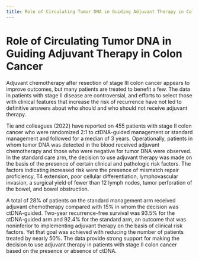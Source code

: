 ```yaml
---
title: Role of Circulating Tumor DNA in Guiding Adjuvant Therapy in Colon Cancer
---
```

# Role of Circulating Tumor DNA in Guiding Adjuvant Therapy in Colon Cancer

Adjuvant chemotherapy after resection of stage III colon cancer appears to improve outcomes, but many patients are treated to benefit a few. The data in patients with stage II disease are controversial, and efforts to select those with clinical features that increase the risk of recurrence have not led to definitive answers about who should and who should not receive adjuvant therapy.

Tie and colleagues (2022) have reported on 455 patients with stage II colon cancer who were randomized 2:1 to ctDNA-guided management or standard management and followed for a median of 3 years. Operationally, patients in whom tumor DNA was detected in the blood received adjuvant chemotherapy and those who were negative for tumor DNA were observed. In the standard care arm, the decision to use adjuvant therapy was made on the basis of the presence of certain clinical and pathologic risk factors. The factors indicating increased risk were the presence of mismatch repair proficiency, T4 extension, poor cellular differentiation, lymphovascular invasion, a surgical yield of fewer than 12 lymph nodes, tumor perforation of the bowel, and bowel obstruction.

A total of 28% of patients on the standard management arm received adjuvant chemotherapy compared with 15% in whom the decision was ctDNA-guided. Two-year recurrence-free survival was 93.5% for the ctDNA-guided arm and 92.4% for the standard arm, an outcome that was noninferior to implementing adjuvant therapy on the basis of clinical risk factors. Yet that goal was achieved with reducing the number of patients treated by nearly 50%. The data provide strong support for making the decision to use adjuvant therapy in patients with stage II colon cancer based on the presence or absence of ctDNA.

